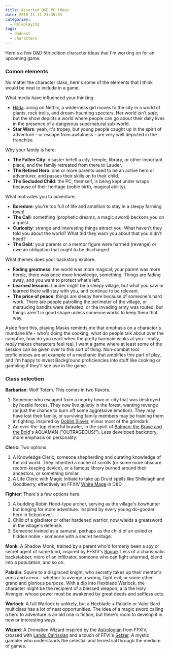 ```yaml
---
title: Assorted D&D PC ideas
date: 2018-11-11 21:35:33
categories:
  - Roleplaying
tags:
  - dndnext
  - characters
---
```


Here's a few D&D 5th edition character ideas that I'm working on for an upcoming game.

<!-- more -->

### Comon elements

No matter the character class, here's some of the elements that I think would be neat to include in a game.

What media have influenced your thinking:

* [Hilda]: airing on Netflix, a wilderness girl moves to the city in a world of giants, rock trolls, and dream-haunting specters. Her world isn't _safe_, but the show depicts a world where people can go about their daily lives in the presence of a dangerous supernatural sub-world.
* **Star Wars**: yeah, it's tropey, but young people caught up in the spirit of adventure - or escape from awfulness - are very well depicted in the franchise.

Why your family is here:

* **The Fallen City**: disaster befell a city, temple, library, or other important place, and the family retreated from there to Lauder.
* **The Retired Hero**: one or more parents used to be an active hero or adventurer, and passes their skills on to their child.
* **The Secluded Child**: the PC, themself, is being kept under wraps because of their heritage (noble birth, magical ability).

What motivates you to adventure:

* **Boredom**: you're too full of life and ambition to stay in a sleepy farming town!
* **The Call**: something (prophetic dreams, a magic sword) beckons you on a quest.
* **Curiosity**: strange and interesting things attract you. What haven't they told you about the world? What did they warn you about that you didn't heed?
* **The Debt**: your parents or a mentor figure were harmed (revenge) or owe an obligation that ought to be discharged.

What themes does your backstory explore:

* **Fading greatness**: the world was more magical, your parent was more heroic, there was once more knowledge, something. Things are fading away, and you want to protect what's left.
* **Learned lessons**: Lauder might be a sleepy village, but what you saw or learned there will stay with you, and continue to be relevant.
* **The price of peace**: things are sleepy here because of someone's hard work. There are people patrolling the perimeter of the village, or marauding bandits were defeated, or the invading army was routed, but things aren't in good shape unless someone works to keep them that way.

Aside from this, playing Masks reminds me that emphasis on a character's mundane life - who's doing the cooking, what do people talk about over the campfire, how do you react when the pretty barmaid winks at you - really, _really_ makes characters feel real. I want a game where at least some of the session can be given over to this sort of thing. Non-combat tool proficiencies are an example of a mechanic that amplifies this part of play, and I'm happy to invest Background proficiencies into stuff like cooking or gambling if they'll see use in the game.

### Class selection

**Barbarian**: Wolf Totem. This comes in two flavors.

1. Someone who escaped from a nearby town or city that was destroyed by hostile forces. They now live quietly in the forest, wanting revenge (or just the chance to burn off some aggressive emotion). They may have lost their family, or surviving family members may be training them in fighting. Inspired by [Goblin Slayer], minus most of the grimdark.
2. An over-the-top cheerful brawler, in the spirit of [Batman: the Brave and the Bold]'s AQUAMAN ("OUTRAGEOUS!"). Less developed backstory, more emphasis on personality.

**Cleric**: Two options.

1. A Knowledge Cleric, someone shepherding and curating knowledge of the old world. They inherited a cache of scrolls (or some more obscure record-keeping device), or a famous library burned around their ancestors, or something similar.
2. A Life Cleric with Magic Initiate to take up Druid spells like Shillelagh and Goodberry, effectively an FFXIV [White Mage] in D&D.

**Fighter**: There's a few options here.

1. A budding Robin Hood-type archer, serving as the village's bowhunter but longing for more adventure. Inspired by every young do-gooder hero in fiction ever.
2. Child of a gladiator or other hardened warrior, now wields a greatsword in the village's defense.
3. Someone trained as a samurai, perhaps as the child of an exiled or hidden noble - someone with a secret heritage.

**Monk**: A Shadow Monk, trained by a parent who'd formerly been a spy or secret agent of some kind, inspired by FFXIV's [Rogue]. Less of a charismatic backstabber, more of an infiltrator, someone who can fight unarmed, blend into a population, and so on.

**Paladin**: Squire to a disgraced knight, who secretly takes up their mentor's arms and armor - whether to avenge a wrong, fight evil, or some other grand and glorious purpose. With a dip into Hexblade Warlock, the character might be the recipient of a blessed weapon, a la the Holy Avenger, whose power must be awakened by great deeds and selfless acts.

**Warlock**: A full Warlock is unlikely, but a Hexblade + Paladin or Valor Bard multiclass has a lot of neat opportunities. The idea of a magic sword calling a hero to adventure is an old one in fiction, but there's room to develop it in new or interesting ways.

**Wizard**: A Divination Wizard inspired by the [Astrologian] from FFXIV, crossed with [Lando Calrissian] and a touch of FFVI's [Setzer]. A mystic gambler who understands the celestial and terrestrial through the medium of games.

[Astrologian]: https://na.finalfantasyxiv.com/jobguide/astrologian/
[Batman: the Brave and the Bold]: https://tvtropes.org/pmwiki/pmwiki.php/WesternAnimation/BatmanTheBraveAndTheBold
[Goblin Slayer]: https://tvtropes.org/pmwiki/pmwiki.php/LightNovel/GoblinSlayer
[Hilda]: https://tvtropes.org/pmwiki/pmwiki.php/WesternAnimation/Hilda
[Lando Calrissian]: https://en.wikipedia.org/wiki/Lando_Calrissian
[Rogue]: https://ffxiv.consolegameswiki.com/wiki/Rogue
[Setzer]: http://finalfantasy.wikia.com/wiki/Setzer_Gabbiani
[White Mage]: https://na.finalfantasyxiv.com/jobguide/whitemage/